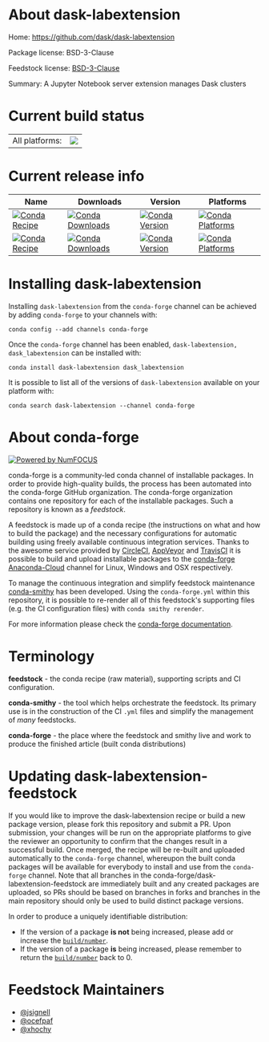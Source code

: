 About dask-labextension
=======================

Home: https://github.com/dask/dask-labextension

Package license: BSD-3-Clause

Feedstock license: [BSD-3-Clause](https://github.com/conda-forge/dask_labextension-feedstock/blob/master/LICENSE.txt)

Summary: A Jupyter Notebook server extension manages Dask clusters

Current build status
====================


<table><tr><td>All platforms:</td>
    <td>
      <a href="https://dev.azure.com/conda-forge/feedstock-builds/_build/latest?definitionId=6839&branchName=master">
        <img src="https://dev.azure.com/conda-forge/feedstock-builds/_apis/build/status/dask_labextension-feedstock?branchName=master">
      </a>
    </td>
  </tr>
</table>

Current release info
====================

| Name | Downloads | Version | Platforms |
| --- | --- | --- | --- |
| [![Conda Recipe](https://img.shields.io/badge/recipe-dask--labextension-green.svg)](https://anaconda.org/conda-forge/dask-labextension) | [![Conda Downloads](https://img.shields.io/conda/dn/conda-forge/dask-labextension.svg)](https://anaconda.org/conda-forge/dask-labextension) | [![Conda Version](https://img.shields.io/conda/vn/conda-forge/dask-labextension.svg)](https://anaconda.org/conda-forge/dask-labextension) | [![Conda Platforms](https://img.shields.io/conda/pn/conda-forge/dask-labextension.svg)](https://anaconda.org/conda-forge/dask-labextension) |
| [![Conda Recipe](https://img.shields.io/badge/recipe-dask_labextension-green.svg)](https://anaconda.org/conda-forge/dask_labextension) | [![Conda Downloads](https://img.shields.io/conda/dn/conda-forge/dask_labextension.svg)](https://anaconda.org/conda-forge/dask_labextension) | [![Conda Version](https://img.shields.io/conda/vn/conda-forge/dask_labextension.svg)](https://anaconda.org/conda-forge/dask_labextension) | [![Conda Platforms](https://img.shields.io/conda/pn/conda-forge/dask_labextension.svg)](https://anaconda.org/conda-forge/dask_labextension) |

Installing dask-labextension
============================

Installing `dask-labextension` from the `conda-forge` channel can be achieved by adding `conda-forge` to your channels with:

```
conda config --add channels conda-forge
```

Once the `conda-forge` channel has been enabled, `dask-labextension, dask_labextension` can be installed with:

```
conda install dask-labextension dask_labextension
```

It is possible to list all of the versions of `dask-labextension` available on your platform with:

```
conda search dask-labextension --channel conda-forge
```


About conda-forge
=================

[![Powered by NumFOCUS](https://img.shields.io/badge/powered%20by-NumFOCUS-orange.svg?style=flat&colorA=E1523D&colorB=007D8A)](http://numfocus.org)

conda-forge is a community-led conda channel of installable packages.
In order to provide high-quality builds, the process has been automated into the
conda-forge GitHub organization. The conda-forge organization contains one repository
for each of the installable packages. Such a repository is known as a *feedstock*.

A feedstock is made up of a conda recipe (the instructions on what and how to build
the package) and the necessary configurations for automatic building using freely
available continuous integration services. Thanks to the awesome service provided by
[CircleCI](https://circleci.com/), [AppVeyor](https://www.appveyor.com/)
and [TravisCI](https://travis-ci.com/) it is possible to build and upload installable
packages to the [conda-forge](https://anaconda.org/conda-forge)
[Anaconda-Cloud](https://anaconda.org/) channel for Linux, Windows and OSX respectively.

To manage the continuous integration and simplify feedstock maintenance
[conda-smithy](https://github.com/conda-forge/conda-smithy) has been developed.
Using the ``conda-forge.yml`` within this repository, it is possible to re-render all of
this feedstock's supporting files (e.g. the CI configuration files) with ``conda smithy rerender``.

For more information please check the [conda-forge documentation](https://conda-forge.org/docs/).

Terminology
===========

**feedstock** - the conda recipe (raw material), supporting scripts and CI configuration.

**conda-smithy** - the tool which helps orchestrate the feedstock.
                   Its primary use is in the construction of the CI ``.yml`` files
                   and simplify the management of *many* feedstocks.

**conda-forge** - the place where the feedstock and smithy live and work to
                  produce the finished article (built conda distributions)


Updating dask-labextension-feedstock
====================================

If you would like to improve the dask-labextension recipe or build a new
package version, please fork this repository and submit a PR. Upon submission,
your changes will be run on the appropriate platforms to give the reviewer an
opportunity to confirm that the changes result in a successful build. Once
merged, the recipe will be re-built and uploaded automatically to the
`conda-forge` channel, whereupon the built conda packages will be available for
everybody to install and use from the `conda-forge` channel.
Note that all branches in the conda-forge/dask-labextension-feedstock are
immediately built and any created packages are uploaded, so PRs should be based
on branches in forks and branches in the main repository should only be used to
build distinct package versions.

In order to produce a uniquely identifiable distribution:
 * If the version of a package **is not** being increased, please add or increase
   the [``build/number``](https://docs.conda.io/projects/conda-build/en/latest/resources/define-metadata.html#build-number-and-string).
 * If the version of a package **is** being increased, please remember to return
   the [``build/number``](https://docs.conda.io/projects/conda-build/en/latest/resources/define-metadata.html#build-number-and-string)
   back to 0.

Feedstock Maintainers
=====================

* [@jsignell](https://github.com/jsignell/)
* [@ocefpaf](https://github.com/ocefpaf/)
* [@xhochy](https://github.com/xhochy/)

